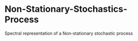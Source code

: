 # Non-Stationary-Stochastics-Process
Spectral representation of a Non-stationary stochastic process
